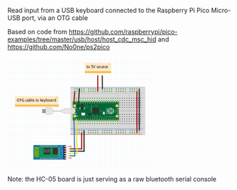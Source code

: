 Read input from a USB keyboard connected to the Raspberry Pi Pico Micro-USB port, via an OTG cable

Based on code from https://github.com/raspberrypi/pico-examples/tree/master/usb/host/host_cdc_msc_hid and https://github.com/No0ne/ps2pico

<img src="/pico_read_usb_otg.png" width=65%>

Note: the HC-05 board is just serving as a raw bluetooth serial console
